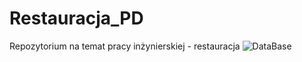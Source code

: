# Restauracja_PD
Repozytorium na temat pracy inżynierskiej  - restauracja 
![DataBase](https://github.com/adrianwzorek/Restauracja_PD/assets/92018288/766e345f-498e-4920-b6ce-ba22e102194c)
